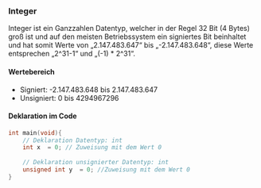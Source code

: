 ### Integer
Integer ist ein Ganzzahlen Datentyp, welcher in der Regel 32 Bit (4 Bytes) groß ist und auf den meisten Betriebssystem ein signiertes Bit beinhaltet und hat somit Werte von „2.147.483.647“ bis „-2.147.483.648“, diese Werte entsprechen „2^31-1“ und „(-1) * 2^31“.

#### Wertebereich
* Signiert: -2.147.483.648 bis 2.147.483.647
* Unsigniert: 0 bis 4294967296

#### Deklaration im Code
```c
int main(void){
	// Deklaration Datentyp: int
	int x  = 0; // Zuweisung mit dem Wert 0
	
	// Deklaration unsignierter Datentyp: int
	unsigned int y  = 0; //Zuweisung mit dem Wert 0
}
```